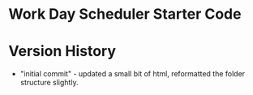 # Work Day Scheduler Starter Code

# Version History

- "initial commit" - updated a small bit of html, reformatted the folder structure slightly.
